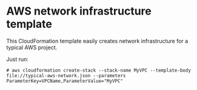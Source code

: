 # AWS network infrastructure template

This CloudFormation template easily creates network infrastructure for a typical AWS project.

Just run:
```
# aws cloudformation create-stack --stack-name MyVPC --template-body file://typical-aws-network.json --parameters ParameterKey=VPCName,ParameterValue="MyVPC"
```
